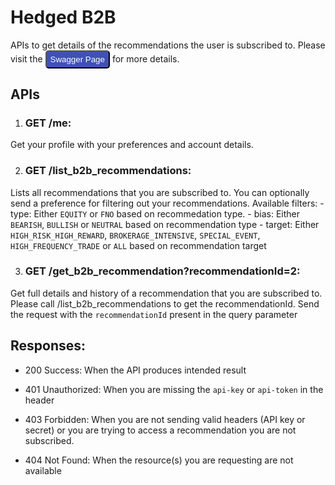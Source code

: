 # Hedged B2B
APIs to get details of the recommendations the user is subscribed to.
Please visit the <a href="https://api.core.hedged.online/b2b-swagger/"><button style="unset:all; padding-block: 0.3rem; border-radius: 5px; background-color:#4051b5; color:white; cursor:pointer;" onMouseHover="this.style.color='#00c753">Swagger Page</button></a> for more details.

## APIs
1. ### GET /me:
Get your profile with your preferences and account details.

2. ### GET /list_b2b_recommendations:
Lists all recommendations that you are subscribed to. 
You can optionally send a preference for filtering out your recommendations.
Available filters:
      - type:
          Either `EQUITY` or `FNO` based on recommedation type.
      - bias:
          Either `BEARISH`, `BULLISH` or `NEUTRAL` based on recommendation type
      - target:
          Either `HIGH_RISK_HIGH_REWARD`, `BROKERAGE_INTENSIVE`, `SPECIAL_EVENT`, `HIGH_FREQUENCY_TRADE` or `ALL` based on recommendation target
  
3. ### GET /get_b2b_recommendation?recommendationId=2:
Get full details and history of a recommendation that you are subscribed to.
Please call /list_b2b_recommendations to get the recommendationId.
Send the request with the `recommendationId` present in the query parameter
  
## Responses:
- 200 Success:
    When the API produces intended result

- 401 Unauthorized:
    When you are missing the `api-key` or `api-token` in the header

- 403 Forbidden:
    When you are not sending valid headers (API key or secret) or you are trying to access a recommendation you are not subscribed.

- 404 Not Found:
    When the resource(s) you are requesting are not available
